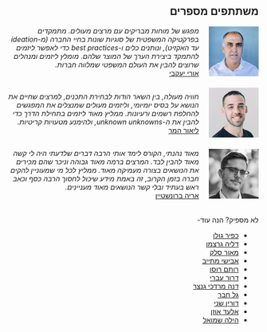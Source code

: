 <div dir="rtl">
  <h2>משתתפים מספרים</h2>
  
  <div style="display: flex; align-items: center;">
    <a href="https://www.linkedin.com/in/uriyacovy/">
      <img src="images/uri-yacovy.png" height="100" width="100" alt="Uri Yavovy" style="max-width: none; margin-left: 20px; ">
    </a>
    <span><i>מפגש של מוחות מבריקים עם מרצים מעולים. מתמקדים בפרקטיקה המשפטית של סוגיות שונות בחיי החברה (מ-ideation עד האקזיט), ונותנים כלים ו-best practices כדי לאפשר ליזמים להתמקד ביצירת הערך של המוצר שלהם. מומלץ ליזמים ומנהלים שרוצים להבין את העולם המשפטי שמלווה חברות.</i>
      <br>
      <a href="https://www.linkedin.com/in/uriyacovy/">אורי יעקבי</a></span>
  </div>
  
  <div style="display: flex; align-items: center; margin-top:20px;">
    <a href="https://www.linkedin.com/in/lior-hammer-42638411/">
      <img src="images/lior-hammer.png" height="100" width="100" alt="Lior Hammer" style="max-width: none; margin-left: 20px; ">
    </a>
    <span><i>חוויה מעולה, בין השאר הודות לבחירת התכנים, למרצים שחיים את הנושא על בסיס יומיומי, וליזמים מעולים שמנצלים את המפגשים להחלפת רשמים ורעיונות. ממליץ מאוד ליזמים בתחילת הדרך כדי להבין את ה-unknown unknowns, ולהימנע מטעויות קריטיות.</i>
      <br>
      <a href="https://www.linkedin.com/in/lior-hammer-42638411/">ליאור המר</a></span>
  </div>
  
  <div style="display: flex; align-items: center; margin-top:20px;">
    <a href="https://www.linkedin.com/in/ariebrosztein/">
      <img src="images/arie-brosztein.png" height="100" width="100" alt="Arie Brosztein" style="max-width: none; margin-left: 20px; ">
    </a>
    <span><i>מאוד נהנתי, הקורס לימד אותי הרבה דברים שלדעתי היה לי קשה מאוד להבין לבד. המרצים ברמה מאוד גבוהה וניכר שהם מכירים את הנושאים בצורה מעמיקה מאוד. ממליץ לכל מי שמעוניין להקים חברה בזמן הקרוב, זה באמת מידע שיכול לחסוך הרבה כסף וכאב ראש בעתיד ובלי קשר הנושאים מאוד מעניינים.</i>
      <br>
      <a href="https://www.linkedin.com/in/ariebrosztein/">אריה ברונשטיין</a></span>
  </div>

  <br>
  <div>
    <p>
      לא מספיק? הנה עוד-
      <ul>
        <li><a href="https://twitter.com/kfirgollan/status/1679192250163527680">כפיר גולן</a></li>
        <li><a href="https://www.linkedin.com/posts/dalya-gar_%D7%9C%D7%A4%D7%A0%D7%99-%D7%9B%D7%A9%D7%A0%D7%94-%D7%94%D7%99%D7%99%D7%AA%D7%99-%D7%91%D7%90%D7%99%D7%96%D7%94-%D7%90%D7%A8%D7%95%D7%A2-%D7%99%D7%96%D7%9E%D7%95%D7%AA-%D7%95%D7%90%D7%97%D7%93-%D7%94%D7%9E%D7%A8%D7%A6%D7%99%D7%9D-activity-7085149679725760513-SWZ4/">דליה גרצמן</a></li>
        <li><a href="https://www.linkedin.com/posts/maor-sellek-96a15129_entrepreneurship-learning-growth-activity-7085250905855467520-SGl1/">מאור סלק</a></li>
        <li><a href="https://www.linkedin.com/posts/avishayx_smashinglegal-startuplife-legalessentials-activity-7085313289886269440-SA3c/">אבישי מתייב</a></li>
        <li><a href="https://www.linkedin.com/posts/rotem-rousso-897444213_smashinglegal-activity-7085565062605660160--CKT/">רותם רוסו</a></li>
        <li><a href="https://www.linkedin.com/posts/dror-ivry-b335a4173_entrepreneurship-learning-growth-activity-7085567422698549249-bBHc/">דרור עברי</a></li>
        <li><a href="https://www.linkedin.com/posts/danamordechai_learning-growth-legal-activity-7085984050418479104-nKjB/">דנה מרדכי גנצר</a></li>
        <li><a href="https://www.linkedin.com/posts/gal-hever_smashinglegal-ebn-activity-7086040980004478976-Wsgv/">גל חבר</a></li>
        <li><a href="https://www.linkedin.com/posts/dorin-shani-b4324588_smashinglegal-activity-7094600183153401856-jctw">דורין שני</a></li>
        <li><a href="https://www.linkedin.com/posts/elad-uzan_entrepreneurs-smashing-legal-activity-7218875777436573696-gqMc">אלעד אוזן</a></li>
        <li><a href="https://www.linkedin.com/posts/hilashmuel_entrepreneurs-smashinglegal-startup-activity-7218991416062930944-X6Gb">הילה שמואל</a></li>
      </ul>
    </p>
  </div>
</div>
